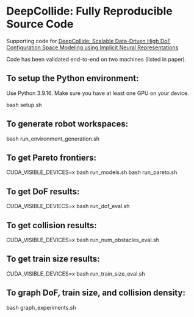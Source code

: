 # DeepCollide: Fully Reproducible Source Code

Supporting code for [DeepCollide: Scalable Data-Driven High DoF Configuration Space Modeling using Implicit Neural Representations](https://arxiv.org/abs/2305.15376)

Code has been validated end-to-end on two machines (listed in paper).

## To setup the Python environment:

Use Python 3.9.16. Make sure you have at least one GPU on your device.

  bash setup.sh

## To generate robot workspaces:

  bash run_environment_generation.sh

## To get Pareto frontiers:

  CUDA_VISIBLE_DEVICES=x bash run_models.sh
  bash run_pareto.sh

## To get DoF results:

  CUDA_VISIBLE_DEVIECS=x bash run_dof_eval.sh

## To get collision results:

  CUDA_VISIBLE_DEVICES=x bash run_num_obstacles_eval.sh

## To get train size results:

  CUDA_VISIBLE_DEVICES=x bash run_train_size_eval.sh

## To graph DoF, train size, and collision density:

  bash graph_experiments.sh
